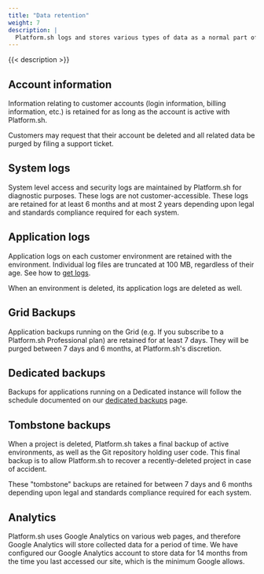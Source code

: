 ```yaml
---
title: "Data retention"
weight: 7
description: |
  Platform.sh logs and stores various types of data as a normal part of its business.  This information is only retained as needed to perform relevant business functions. Retention periods vary depending on the type of data stored. If a legal obligation, law enforcement request, or ongoing business need so requires, data may be retained after the original purpose for which it was collected ceases to exist.
---
```


{{< description >}}

## Account information

Information relating to customer accounts (login information, billing information, etc.) is retained for as long as the account is active with Platform.sh.

Customers may request that their account be deleted and all related data be purged by filing a support ticket.

## System logs

System level access and security logs are maintained by Platform.sh for diagnostic purposes.  These logs are not customer-accessible.  These logs are retained for at least 6 months and at most 2 years depending upon legal and standards compliance required for each system.

## Application logs

Application logs on each customer environment are retained with the environment.
Individual log files are truncated at 100 MB, regardless of their age.
See how to [get logs](../increase-observability/logs.md).

When an environment is deleted, its application logs are deleted as well.

## Grid Backups

Application backups running on the Grid (e.g. If you subscribe to a Platform.sh Professional plan) are retained for at least 7 days.  They will be purged between 7 days and 6 months, at Platform.sh's discretion.

## Dedicated backups

Backups for applications running on a Dedicated instance will follow the schedule documented on our [dedicated backups](/dedicated/overview/backups.md) page.

## Tombstone backups

When a project is deleted, Platform.sh takes a final backup of active environments, as well as the Git repository holding user code.  This final backup is to allow Platform.sh to recover a recently-deleted project in case of accident.

These "tombstone" backups are retained for between 7 days and 6 months depending upon legal and standards compliance required for each system.

## Analytics

Platform.sh uses Google Analytics on various web pages, and therefore Google Analytics will store collected data for a period of time.  We have configured our Google Analytics account to store data for 14 months from the time you last accessed our site, which is the minimum Google allows.
